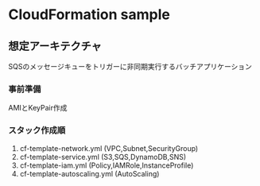 # CloudFormation sample

## 想定アーキテクチャ
SQSのメッセージキューをトリガーに非同期実行するバッチアプリケーション

### 事前準備
AMIとKeyPair作成

### スタック作成順
1. cf-template-network.yml (VPC,Subnet,SecurityGroup)
2. cf-template-service.yml (S3,SQS,DynamoDB,SNS)
3. cf-template-iam.yml (Policy,IAMRole,InstanceProfile)
4. cf-template-autoscaling.yml (AutoScaling)
